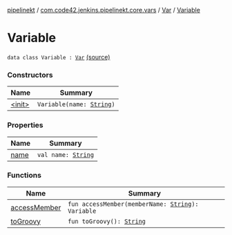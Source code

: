 [pipelinekt](../../../index.md) / [com.code42.jenkins.pipelinekt.core.vars](../../index.md) / [Var](../index.md) / [Variable](./index.md)

# Variable

`data class Variable : `[`Var`](../index.md) [(source)](https://github.com/code42/pipelinekt/tree/master/core/src/main/kotlin/com/code42/jenkins/pipelinekt/core/vars/Var.kt#L110)

### Constructors

| Name | Summary |
|---|---|
| [&lt;init&gt;](-init-.md) | `Variable(name: `[`String`](https://kotlinlang.org/api/latest/jvm/stdlib/kotlin/-string/index.html)`)` |

### Properties

| Name | Summary |
|---|---|
| [name](name.md) | `val name: `[`String`](https://kotlinlang.org/api/latest/jvm/stdlib/kotlin/-string/index.html) |

### Functions

| Name | Summary |
|---|---|
| [accessMember](access-member.md) | `fun accessMember(memberName: `[`String`](https://kotlinlang.org/api/latest/jvm/stdlib/kotlin/-string/index.html)`): Variable` |
| [toGroovy](to-groovy.md) | `fun toGroovy(): `[`String`](https://kotlinlang.org/api/latest/jvm/stdlib/kotlin/-string/index.html) |
